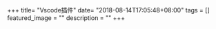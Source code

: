 +++
title= "Vscode插件"
date= "2018-08-14T17:05:48+08:00"
tags = []
featured_image = ""
description = ""
+++

